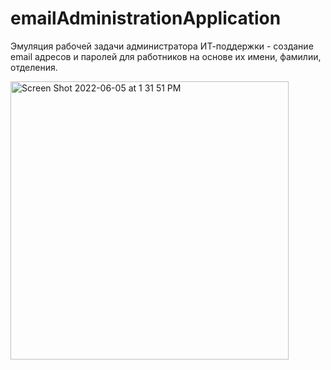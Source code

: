 # emailAdministrationApplication
Эмуляция рабочей задачи администратора ИТ-поддержки - создание email адресов и паролей  для работников на основе их имени, фамилии,  отделения.


<img width="445" alt="Screen Shot 2022-06-05 at 1 31 51 PM" src="https://user-images.githubusercontent.com/84707645/172046703-c54d271d-d85f-43d7-b270-d4f1fbf6c0c0.png">
